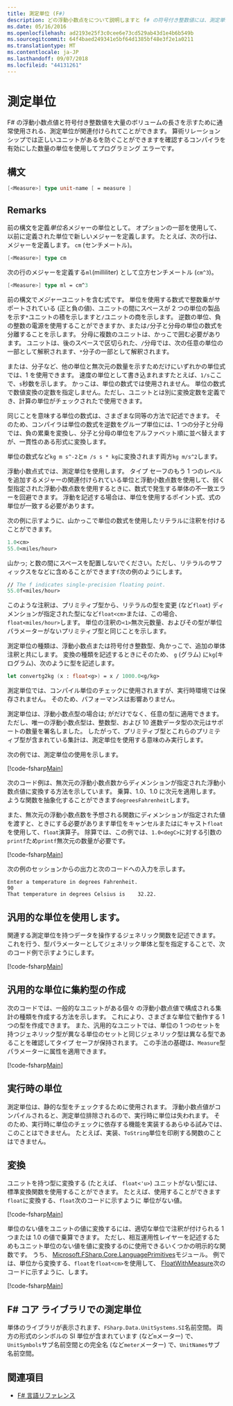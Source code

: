 ```yaml
---
title: 測定単位 (F#)
description: どの浮動小数点をについて説明しますと f# の符号付き整数値には、測定単位を長さ、ボリューム、および大容量を示すために使用される通常を関連付けることができます。
ms.date: 05/16/2016
ms.openlocfilehash: ad2193e25f3c0cee6e73cd529ab43d1e4b6b549b
ms.sourcegitcommit: 64f4baed249341e5bf64d1385bf48e3f2e1a0211
ms.translationtype: MT
ms.contentlocale: ja-JP
ms.lasthandoff: 09/07/2018
ms.locfileid: "44131261"
---
```

# <a name="units-of-measure"></a>測定単位

F# の浮動小数点値と符号付き整数値を大量のボリュームの長さを示すために通常使用される、測定単位が関連付けられてことができます。 算術リレーションシップでは正しいユニットがあるを防ぐことができますを確認するコンパイラを有効にした数量の単位を使用してプログラミング エラーです。

## <a name="syntax"></a>構文

```fsharp
[<Measure>] type unit-name [ = measure ]
```

## <a name="remarks"></a>Remarks

前の構文を定義*単位名*メジャーの単位として。 オプションの一部を使用して、以前に定義された単位で新しいメジャーを定義します。 たとえば、次の行は、メジャーを定義します。 `cm` (センチメートル)。

```fsharp
[<Measure>] type cm
```

次の行のメジャーを定義する`ml`(milliliter) として立方センチメートル (`cm^3`)。

```fsharp
[<Measure>] type ml = cm^3
```

前の構文で*メジャー*ユニットを含む式です。 単位を使用する数式で整数乗がサポートされている (正と負の値)、ユニットの間にスペースが 2 つの単位の製品を示す`*`ユニットの積を示しますと`/`ユニットの商を示します。 逆数の単位、負の整数の電源を使用することができますか、または`/`分子と分母の単位の数式を分離することを示します。 分母に複数のユニットは、かっこで囲む必要があります。 ユニットは、後のスペースで区切られた、`/`分母では、次の任意の単位の一部として解釈されます、`*`分子の一部として解釈されます。

または、分子など、他の単位と無次元の数量を示すためだけにいずれかの単位式では、1 を使用できます。 速度の単位として書き込まれますたとえば、`1/s`ここで、`s`秒数を示します。 かっこは、単位の数式では使用されません。 単位の数式で数値変換の定数を指定しません。ただし、ユニットとは別に変換定数を定義でき、計算の単位がチェックされたで使用できます。

同じことを意味する単位の数式は、さまざまな同等の方法で記述できます。 そのため、コンパイラは単位の数式を逆数をグループ単位には、1 つの分子と分母では、負の累乗を変換し、分子と分母の単位をアルファベット順に並べ替えますが、一貫性のある形式に変換します。

単位の数式など`kg m s^-2`と`m /s s * kg`に変換されます両方`kg m/s^2`します。

浮動小数点式では、測定単位を使用します。 タイプ セーフのもう 1 つのレベルを追加するメジャーの関連付けられている単位と浮動小数点数を使用して、弱く型指定された浮動小数点数を使用するときに、数式で発生する単体の不一致エラーを回避できます。 浮動を記述する場合は、単位を使用するポイント式、式の単位が一致する必要があります。

次の例に示すように、山かっこで単位の数式を使用したリテラルに注釈を付けることができます。

```fsharp
1.0<cm>
55.0<miles/hour>
```

山かっ; と数の間にスペースを配置しないでください。ただし、リテラルのサフィックスをなどに含めることができます`f`次の例のようにします。

```fsharp
// The f indicates single-precision floating point.
55.0f<miles/hour>
```

このような注釈は、プリミティブ型から、リテラルの型を変更 (など`float`) ディメンションが指定された型になど`float<cm>`または、この場合、`float<miles/hour>`します。 単位の注釈の`<1>`無次元数量、およびその型が単位パラメーターがないプリミティブ型と同じことを示します。

測定単位の種類は、浮動小数点または符号付き整数型、角かっこで、追加の単体注釈と共にします。 変換の種類を記述するときにそのため、 `g` (グラム) に`kg`(キログラム)、次のように型を記述します。

```fsharp
let convertg2kg (x : float<g>) = x / 1000.0<g/kg>
```

測定単位では、コンパイル単位のチェックに使用されますが、実行時環境では保存されません。 そのため、パフォーマンスは影響ありません。

測定単位は、浮動小数点型の場合は; がだけでなく、任意の型に適用できます。ただし、唯一の浮動小数点型は、整数型、および 10 進数データ型の次元はサポートの数量を署名しました。 したがって、プリミティブ型とこれらのプリミティブ型が含まれている集計は、測定単位を使用する意味のみ実行します。

次の例では、測定単位の使用を示します。

[!code-fsharp[Main](../../../samples/snippets/fsharp/lang-ref-2/snippet6901.fs)]

次のコード例は、無次元の浮動小数点数からディメンションが指定された浮動小数点値に変換する方法を示しています。 乗算、1.0、1.0 に次元を適用します。 ような関数を抽象化することができます`degreesFahrenheit`します。

また、無次元の浮動小数点数を予想される関数にディメンションが指定された値を渡すと、ときにする必要があります単位をキャンセルまたはにキャスト`float`を使用して、`float`演算子。 除算では、この例では、`1.0<degC>`に対する引数の`printf`ため`printf`無次元の数量が必要です。

[!code-fsharp[Main](../../../samples/snippets/fsharp/lang-ref-2/snippet6902.fs)]

次の例のセッションからの出力と次のコードへの入力を示します。

```
Enter a temperature in degrees Fahrenheit.
90
That temperature in degrees Celsius is    32.22.
```

## <a name="using-generic-units"></a>汎用的な単位を使用します。

関連する測定単位を持つデータを操作するジェネリック関数を記述できます。 これを行う、型パラメーターとしてジェネリック単体と型を指定することで、次のコード例で示すようにします。

[!code-fsharp[Main](../../../samples/snippets/fsharp/lang-ref-2/snippet6903.fs)]

## <a name="creating-aggregate-types-with-generic-units"></a>汎用的な単位に集約型の作成

次のコードでは、一般的なユニットがある個々 の浮動小数点値で構成される集計の種類を作成する方法を示します。 これにより、さまざまな単位で動作する 1 つの型を作成できます。 また、汎用的なユニットでは、単位の 1 つのセットを持つジェネリック型が異なる単位のセットと同じジェネリック型は異なる型であることを確認してタイプ セーフが保持されます。 この手法の基礎は、`Measure`型パラメーターに属性を適用できます。

[!code-fsharp[Main](../../../samples/snippets/fsharp/lang-ref-2/snippet6904.fs)]

## <a name="units-at-runtime"></a>実行時の単位

測定単位は、静的な型をチェックするために使用されます。 浮動小数点値がコンパイルされると、測定単位排除されるので、実行時に単位は失われます。 そのため、実行時に単位のチェックに依存する機能を実装するあらゆる試みでは、このことはできません。 たとえば、実装、`ToString`単位を印刷する関数のことはできません。

## <a name="conversions"></a>変換

ユニットを持つ型に変換する (たとえば、 `float<'u>`) ユニットがない型には、標準変換関数を使用することができます。 たとえば、使用することができます`float`に変換する、`float`次のコードに示すように 単位がない値。

[!code-fsharp[Main](../../../samples/snippets/fsharp/lang-ref-2/snippet6905.fs)]

単位のない値をユニットの値に変換するには、適切な単位で注釈が付けられる 1 つまたは 1.0 の値で乗算できます。 ただし、相互運用性レイヤーを記述するためもユニット単位のない値を値に変換するのに使用できるいくつかの明示的な関数です。 うち、 [Microsoft.FSharp.Core.LanguagePrimitives](https://msdn.microsoft.com/library/69d08ac5-5d51-4c20-bf1e-850fd312ece3)モジュール。 例では、単位から変換する、`float`を`float<cm>`を使用して、 [FloatWithMeasure](https://msdn.microsoft.com/library/69520bc7-d67b-46b8-9004-7cac9646b8d9)次のコードに示すように、します。

[!code-fsharp[Main](../../../samples/snippets/fsharp/lang-ref-2/snippet6906.fs)]

## <a name="units-of-measure-in-the-f-core-library"></a>F# コア ライブラリでの測定単位

単体のライブラリが表示されます、`FSharp.Data.UnitSystems.SI`名前空間。 両方の形式のシンボルの SI 単位が含まれています (など`m`メーター) で、`UnitSymbols`サブ名前空間との完全名 (など`meter`メーター) で、`UnitNames`サブ名前空間。

## <a name="see-also"></a>関連項目

- [F# 言語リファレンス](index.md)
